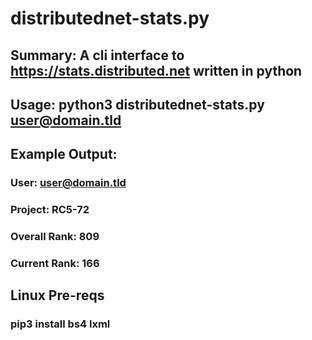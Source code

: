 # distributednet-stats.py
## Summary: A cli interface to https://stats.distributed.net written in python
## Usage: python3 distributednet-stats.py <user@domain.tld>

## Example Output: 
### User: user@domain.tld
### Project: RC5-72 
### Overall Rank: 809
### Current Rank: 166

## Linux Pre-reqs
### pip3 install bs4 lxml
